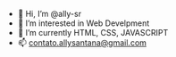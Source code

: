 - 👋 Hi, I’m @ally-sr
- 👀 I’m interested in Web Develpment
- 🌱 I’m currently HTML, CSS, JAVASCRIPT
- 📫 contato.allysantana@gmail.com

